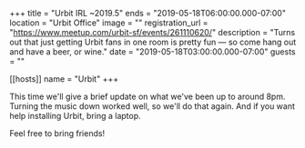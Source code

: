 +++
title = "Urbit IRL ~2019.5"
ends = "2019-05-18T06:00:00.000-07:00"
location = "Urbit Office"
image = ""
registration_url = "https://www.meetup.com/urbit-sf/events/261110620/"
description = "Turns out that just getting Urbit fans in one room is pretty fun — so come hang out and have a beer, or wine."
date = "2019-05-18T03:00:00.000-07:00"
guests = ""

[[hosts]]
name = "Urbit"
+++

This time we'll give a brief update on what we've been up to around 8pm. Turning the music down worked well, so we'll do that again. And if you want help installing Urbit, bring a laptop.

Feel free to bring friends!
